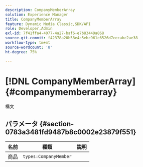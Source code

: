 ```yaml
---
description: CompanyMemberArray
solution: Experience Manager
title: CompanyMemberArray
feature: Dynamic Media Classic,SDK/API
role: Developer,Admin
exl-id: 7f41ffa4-4077-4a27-baf6-e7b83449a868
source-git-commit: f42378a20b58e4c5ebc961c6526d7cecabc2ae38
workflow-type: tm+mt
source-wordcount: '8'
ht-degree: 75%

---
```


# [!DNL CompanyMemberArray]{#companymemberarray}

構文

## パラメータ {#section-0783a3481fd9487b8c0002e23879f551}

| 名前 | 種類 | 説明 |
|---|---|---|
| 商品 | `types:CompanyMember` |  |
